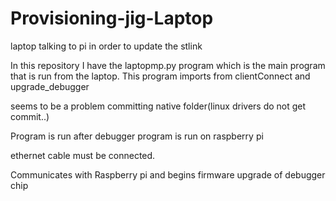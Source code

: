 # Provisioning-jig-Laptop
laptop talking to pi in order to update the stlink

In this repository I have the laptopmp.py program which is the main program that is run from the laptop.
This program imports from clientConnect and upgrade_debugger

seems to be a problem committing native folder(linux drivers do not get commit..)

Program is run after debugger program is run on raspberry pi

ethernet cable must be connected.

Communicates with Raspberry pi and begins firmware upgrade of debugger chip

